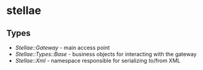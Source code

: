 # stellae

## Types
- *Stellae::Gateway* - main access point
- *Stellae::Types::Base* - business objects for interacting with the gateway
- *Stellae::Xml* - namespace responsible for serializing to/from XML

